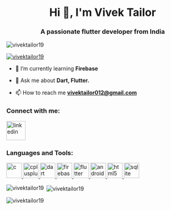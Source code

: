 <h1 align="center">Hi 👋, I'm Vivek Tailor</h1>
<h3 align="center">A passionate flutter developer from India</h3>

<p align="left"> <img src="https://komarev.com/ghpvc/?username=vivektailor19&label=Profile%20views&color=0e75b6&style=flat" alt="vivektailor19" /> </p>

<p align="left"> <a href="https://github.com/ryo-ma/github-profile-trophy"><img src="https://github-profile-trophy.vercel.app/?username=vivektailor19" alt="vivektailor19" /></a> </p>

- 🌱 I’m currently learning **Firebase**

- 💬 Ask me about **Dart, Flutter.**

- 📫 How to reach me **vivektailor012@gmail.com**

<h3 align="left">Connect with me:</h3>
<p align="left">
<a href="https://www.linkedin.com/in/vivektailor012/" target="_blank" rel="noreferrer"><img align="center" src="https://img.icons8.com/?size=512&id=13930&format=png" alt="linkedin" height="50" width="50" /></a>
</p>


<h3 align="left">Languages and Tools:</h3>
<p align="left">
  
<a href="https://www.cprogramming.com/" target="_blank" rel="noreferrer"> <img src="https://github.com/VivekTailor19/VivekTailor19/assets/119835214/aaca0c4f-75f1-4a3e-99f5-55146d581d91" alt="c" width="40" height="40"/> </a> <a href="https://isocpp.org/" target="_blank" rel="noreferrer"> <img src="https://github.com/VivekTailor19/VivekTailor19/assets/119835214/9d082d17-a735-4adb-acef-d777971d1daa" alt="cplusplus" width="40" height="40"/>  </a> <a href="https://dart.dev" target="_blank" rel="noreferrer"> <img src="https://www.vectorlogo.zone/logos/dartlang/dartlang-icon.svg" alt="dart" width="40" height="40"/> </a> <a href="https://firebase.google.com/" target="_blank" rel="noreferrer"> <img src="https://www.vectorlogo.zone/logos/firebase/firebase-icon.svg" alt="firebase" width="40" height="40"/> </a> <a href="https://flutter.dev" target="_blank" rel="noreferrer"> <img src="https://www.vectorlogo.zone/logos/flutterio/flutterio-icon.svg" alt="flutter" width="40" height="40"/> </a> <a href="https://developer.android.com/studio" target="_blank" rel="noreferrer"> <img src="https://github.com/VivekTailor19/VivekTailor19/assets/119835214/1f40c5ac-4492-4e78-b76b-c55cf03283ca" alt="android studio" width="40" height="40"/> </a> <a href="https://www.w3.org/html/" target="_blank" rel="noreferrer"> <img src="https://github.com/VivekTailor19/VivekTailor19/assets/119835214/665a798a-2451-4ddf-9570-71929b01a7e9" alt="html5" width="40" height="40"/> </a><a href="https://www.sqlite.org/" target="_blank" rel="noreferrer"> <img src="https://www.vectorlogo.zone/logos/sqlite/sqlite-icon.svg" alt="sqlite" width="40" height="40"/> </a>
  
  </p>

<p><img align="left" src="https://github-readme-stats.vercel.app/api/top-langs?username=vivektailor19&show_icons=true&locale=en&layout=compact" alt="vivektailor19" /></p>

<p>&nbsp;<img align="center" src="https://github-readme-stats.vercel.app/api?username=vivektailor19&show_icons=true&locale=en" alt="vivektailor19" /></p>

<p><img align="center" src="https://github-readme-streak-stats.herokuapp.com/?user=vivektailor19&" alt="vivektailor19" /></p>
